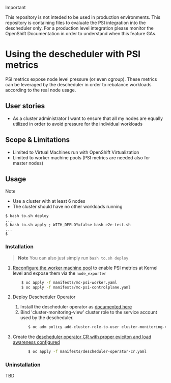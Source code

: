 
> [!IMPORTANT]
> This repository is not inteded to be used in production environments.
> This repository is containing files to evaluate the PSI integration into the descheduler only.
> For a production level integration please monitor the OpenShift Documentation in order to understand when this feature GAs.


# Using the descheduler with PSI metrics

PSI metrics expose node level pressure (or even cgroup). These metrics can be leveraged by the descheduler in order
to rebalance workloads according to the real node usage.

## User stories

- As a cluster administrator I want to ensure that all my nodes are equally utilized in order to avoid pressure for the individual workloads

## Scope & Limitations

- Limited to Virtual Machines run with OpenShift Virtualization
- Limited to worker machine pools (PSI metrics are needed also for master nodes)

## Usage

> [!NOTE]
> - Use a cluster with at least 6 nodes
> - The cluster should have no other workloads running

```console
$ bash to.sh deploy
...
$ bash to.sh apply ; WITH_DEPLOY=false bash e2e-test.sh
...
$
```

### Installation

> **Note**
> You can also just simply run `bash to.sh deploy`

1. [Reconfigure the worker machine pool](manifests/mc-psi.yaml) to enable PSI metrics at Kernel level and expose them via the `node_exporter`

```bash
       $ oc apply -f manifests/mc-psi-worker.yaml
       $ oc apply -f manifests/mc-psi-controlplane.yaml
```

2. Deploy Descheduler Operator

   1. Install the descheduler operator as [documented here](https://docs.openshift.com/container-platform/4.17/nodes/scheduling/descheduler/index.html)
   2. Bind 'cluster-monitoring-view' cluster role to the service account used by the descheduler.

```bash
          $ oc adm policy add-cluster-role-to-user cluster-monitoring-view -z openshift-descheduler -n openshift-kube-descheduler-operator
```
 
   3. Create the [descheduler operator CR with proper eviciton and load awareness configured](manifests/descheduler-operator-cr.yaml)
      
```bash
          $ oc apply -f manifests/descheduler-operator-cr.yaml
```

### Uninstallation

TBD
